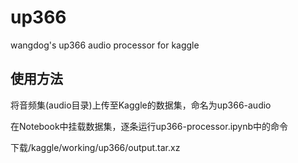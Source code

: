 # up366
wangdog's up366 audio processor for kaggle

## 使用方法
将音频集(audio目录)上传至Kaggle的数据集，命名为up366-audio

在Notebook中挂载数据集，逐条运行up366-processor.ipynb中的命令

下载/kaggle/working/up366/output.tar.xz



